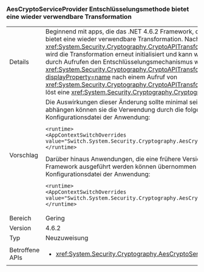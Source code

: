 ### <a name="aescryptoserviceprovider-decryptor-provides-a-reusable-transform"></a>AesCryptoServiceProvider Entschlüsselungsmethode bietet eine wieder verwendbare Transformation

|   |   |
|---|---|
|Details|Beginnend mit apps, die das .NET 4.6.2 Framework, die <xref:System.Security.Cryptography.AesCryptoServiceProvider> Entschlüsselungsmethode bietet eine wieder verwendbare Transformation. Nach einem Aufruf von <xref:System.Security.Cryptography.CryptoAPITransform.TransformFinalBlock(System.Byte[],System.Int32,System.Int32)?displayProperty=name> wird die Transformation erneut initialisiert und kann wiederverwendet werden. Für apps, die auf frühere Versionen von .NET Framework abzielen, durch Aufrufen den Entschlüsselungsmechanismus wiederverwenden möchten <xref:System.Security.Cryptography.CryptoAPITransform.TransformBlock(System.Byte[],System.Int32,System.Int32,System.Byte[],System.Int32)?displayProperty=name> nach einem Aufruf von <xref:System.Security.Cryptography.CryptoAPITransform.TransformFinalBlock(System.Byte[],System.Int32,System.Int32)?displayProperty=name> löst eine <xref:System.Security.Cryptography.CryptographicException> oder beschädigte Daten erzeugt.|
|Vorschlag|Die Auswirkungen dieser Änderung sollte minimal sein, da dies das erwartete Verhalten ist. Anwendungen, die auf das vorherige Verhalten abhängen können sie die Verwendung durch die folgende Konfigurationseinstellung hinzugefügt abwählen der <code>&lt;runtime&gt;</code> Abschnitt der Konfigurationsdatei der Anwendung:<pre><code class="language-xml">&lt;runtime&gt;&#13;&#10;&lt;AppContextSwitchOverrides value=&quot;Switch.System.Security.Cryptography.AesCryptoServiceProvider.DontCorrectlyResetDecryptor=true&quot;/&gt;&#13;&#10;&lt;/runtime&gt;&#13;&#10;</code></pre>Darüber hinaus Anwendungen, die eine frühere Version von .NET Framework abzielen, jedoch in eine Version von .NET Framework 4.6.2 ab .NET Framework ausgeführt werden können übernommen werden sie durch die folgende Konfigurationseinstellung hinzugefügt der <code>&lt;runtime&gt;</code> Teil der Konfigurationsdatei der Anwendung:<pre><code class="language-xml">&lt;runtime&gt;&#13;&#10;&lt;AppContextSwitchOverrides value=&quot;Switch.System.Security.Cryptography.AesCryptoServiceProvider.DontCorrectlyResetDecryptor=false&quot;/&gt;&#13;&#10;&lt;/runtime&gt;&#13;&#10;</code></pre>|
|Bereich|Gering|
|Version|4.6.2|
|Typ|Neuzuweisung|
|Betroffene APIs|<ul><li><xref:System.Security.Cryptography.AesCryptoServiceProvider.CreateDecryptor?displayProperty=nameWithType></li></ul>|

